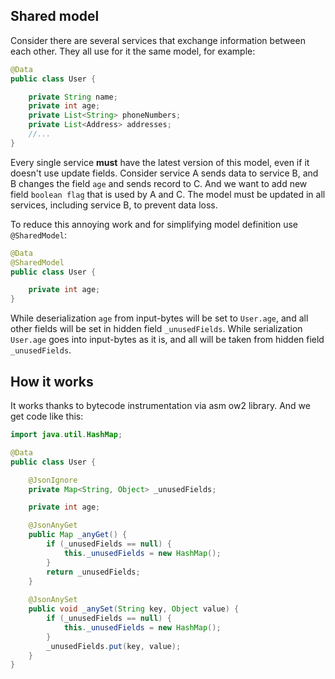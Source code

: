 ## Shared model

Consider there are several services that exchange information between each other.
They all use for it the same model, for example:
```java
@Data
public class User {

    private String name;
    private int age;
    private List<String> phoneNumbers;
    private List<Address> addresses;
    //...
}
```
Every single service **must** have the latest version of this model, even if it doesn't use update fields.
Consider service A sends data to service B, and B changes the field `age` and sends record to C.
And we want to add new field `boolean flag` that is used by A and C. 
The model must be updated in all services, including service B, to prevent data loss.

To reduce this annoying work and for simplifying model definition use `@SharedModel`:
```java
@Data
@SharedModel
public class User {

    private int age;
}
```
While deserialization `age` from input-bytes will be set to `User.age`, 
and all other fields will be set in hidden field `_unusedFields`.
While serialization `User.age` goes into input-bytes as it is,
and all will be taken from hidden field `_unusedFields`.


## How it works

It works thanks to bytecode instrumentation via asm ow2 library. And we get code like this:
```java
import java.util.HashMap;

@Data
public class User {

    @JsonIgnore
    private Map<String, Object> _unusedFields;

    private int age;

    @JsonAnyGet
    public Map _anyGet() {
        if (_unusedFields == null) {
            this._unusedFields = new HashMap();
        }
        return _unusedFields;
    }
    
    @JsonAnySet
    public void _anySet(String key, Object value) {
        if (_unusedFields == null) {
            this._unusedFields = new HashMap();
        }
        _unusedFields.put(key, value);
    }
}
```